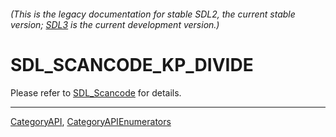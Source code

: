 ###### (This is the legacy documentation for stable SDL2, the current stable version; [SDL3](https://wiki.libsdl.org/SDL3/) is the current development version.)
# SDL_SCANCODE_KP_DIVIDE

Please refer to [SDL_Scancode](SDL_Scancode) for details.

----
[CategoryAPI](CategoryAPI), [CategoryAPIEnumerators](CategoryAPIEnumerators)

